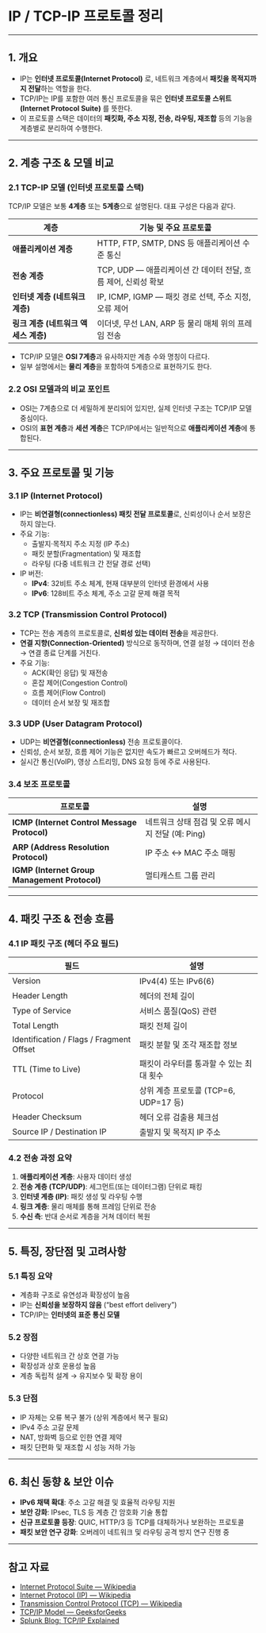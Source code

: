 # IP / TCP-IP 프로토콜 정리

---

## 1. 개요

- IP는 **인터넷 프로토콜(Internet Protocol)** 로, 네트워크 계층에서 **패킷을 목적지까지 전달**하는 역할을 한다.  
- TCP/IP는 IP를 포함한 여러 통신 프로토콜을 묶은 **인터넷 프로토콜 스위트(Internet Protocol Suite)** 를 뜻한다.  
- 이 프로토콜 스택은 데이터의 **패킷화, 주소 지정, 전송, 라우팅, 재조합** 등의 기능을 계층별로 분리하여 수행한다.

---

## 2. 계층 구조 & 모델 비교

### 2.1 TCP-IP 모델 (인터넷 프로토콜 스택)

TCP/IP 모델은 보통 **4계층** 또는 **5계층**으로 설명된다. 대표 구성은 다음과 같다.

| 계층 | 기능 및 주요 프로토콜 |
|------|------------------------|
| **애플리케이션 계층** | HTTP, FTP, SMTP, DNS 등 애플리케이션 수준 통신 |
| **전송 계층** | TCP, UDP — 애플리케이션 간 데이터 전달, 흐름 제어, 신뢰성 확보 |
| **인터넷 계층 (네트워크 계층)** | IP, ICMP, IGMP — 패킷 경로 선택, 주소 지정, 오류 제어 |
| **링크 계층 (네트워크 액세스 계층)** | 이더넷, 무선 LAN, ARP 등 물리 매체 위의 프레임 전송 |

- TCP/IP 모델은 **OSI 7계층**과 유사하지만 계층 수와 명칭이 다르다.  
- 일부 설명에서는 **물리 계층**을 포함하여 5계층으로 표현하기도 한다.

### 2.2 OSI 모델과의 비교 포인트

- OSI는 7계층으로 더 세밀하게 분리되어 있지만, 실제 인터넷 구조는 TCP/IP 모델 중심이다.  
- OSI의 **표현 계층**과 **세션 계층**은 TCP/IP에서는 일반적으로 **애플리케이션 계층**에 통합된다.

---

## 3. 주요 프로토콜 및 기능

### 3.1 IP (Internet Protocol)

- IP는 **비연결형(connectionless) 패킷 전달 프로토콜**로, 신뢰성이나 순서 보장은 하지 않는다.  
- 주요 기능:
  - 출발지·목적지 주소 지정 (IP 주소)
  - 패킷 분할(Fragmentation) 및 재조합
  - 라우팅 (다중 네트워크 간 전달 경로 선택)
- IP 버전:
  - **IPv4**: 32비트 주소 체계, 현재 대부분의 인터넷 환경에서 사용  
  - **IPv6**: 128비트 주소 체계, 주소 고갈 문제 해결 목적

### 3.2 TCP (Transmission Control Protocol)

- TCP는 전송 계층의 프로토콜로, **신뢰성 있는 데이터 전송**을 제공한다.  
- **연결 지향(Connection-Oriented)** 방식으로 동작하며, 연결 설정 → 데이터 전송 → 연결 종료 단계를 거친다.  
- 주요 기능:
  - ACK(확인 응답) 및 재전송
  - 혼잡 제어(Congestion Control)
  - 흐름 제어(Flow Control)
  - 데이터 순서 보장 및 재조합

### 3.3 UDP (User Datagram Protocol)

- UDP는 **비연결형(connectionless)** 전송 프로토콜이다.  
- 신뢰성, 순서 보장, 흐름 제어 기능은 없지만 속도가 빠르고 오버헤드가 적다.  
- 실시간 통신(VoIP), 영상 스트리밍, DNS 요청 등에 주로 사용된다.

### 3.4 보조 프로토콜

| 프로토콜 | 설명 |
|-----------|------|
| **ICMP (Internet Control Message Protocol)** | 네트워크 상태 점검 및 오류 메시지 전달 (예: Ping) |
| **ARP (Address Resolution Protocol)** | IP 주소 ↔ MAC 주소 매핑 |
| **IGMP (Internet Group Management Protocol)** | 멀티캐스트 그룹 관리 |

---

## 4. 패킷 구조 & 전송 흐름

### 4.1 IP 패킷 구조 (헤더 주요 필드)

| 필드 | 설명 |
|-------|------|
| Version | IPv4(4) 또는 IPv6(6) |
| Header Length | 헤더의 전체 길이 |
| Type of Service | 서비스 품질(QoS) 관련 |
| Total Length | 패킷 전체 길이 |
| Identification / Flags / Fragment Offset | 패킷 분할 및 조각 재조합 정보 |
| TTL (Time to Live) | 패킷이 라우터를 통과할 수 있는 최대 횟수 |
| Protocol | 상위 계층 프로토콜 (TCP=6, UDP=17 등) |
| Header Checksum | 헤더 오류 검출용 체크섬 |
| Source IP / Destination IP | 출발지 및 목적지 IP 주소 |

### 4.2 전송 과정 요약

1. **애플리케이션 계층**: 사용자 데이터 생성  
2. **전송 계층 (TCP/UDP)**: 세그먼트(또는 데이터그램) 단위로 패킹  
3. **인터넷 계층 (IP)**: 패킷 생성 및 라우팅 수행  
4. **링크 계층**: 물리 매체를 통해 프레임 단위로 전송  
5. **수신 측**: 반대 순서로 계층을 거쳐 데이터 복원  

---

## 5. 특징, 장단점 및 고려사항

### 5.1 특징 요약

- 계층화 구조로 유연성과 확장성이 높음  
- IP는 **신뢰성을 보장하지 않음** (“best effort delivery”)  
- TCP/IP는 **인터넷의 표준 통신 모델**

### 5.2 장점

- 다양한 네트워크 간 상호 연결 가능  
- 확장성과 상호 운용성 높음  
- 계층 독립적 설계 → 유지보수 및 확장 용이

### 5.3 단점

- IP 자체는 오류 복구 불가 (상위 계층에서 복구 필요)  
- IPv4 주소 고갈 문제  
- NAT, 방화벽 등으로 인한 연결 제약  
- 패킷 단편화 및 재조합 시 성능 저하 가능

---

## 6. 최신 동향 & 보안 이슈

- **IPv6 채택 확대**: 주소 고갈 해결 및 효율적 라우팅 지원  
- **보안 강화**: IPsec, TLS 등 계층 간 암호화 기술 통합  
- **신규 프로토콜 등장**: QUIC, HTTP/3 등 TCP를 대체하거나 보완하는 프로토콜  
- **패킷 보안 연구 강화**: 오버레이 네트워크 및 라우팅 공격 방지 연구 진행 중

---

## 참고 자료

- [Internet Protocol Suite — Wikipedia](https://en.wikipedia.org/wiki/Internet_protocol_suite)  
- [Internet Protocol (IP) — Wikipedia](https://en.wikipedia.org/wiki/Internet_Protocol)  
- [Transmission Control Protocol (TCP) — Wikipedia](https://en.wikipedia.org/wiki/Transmission_Control_Protocol)  
- [TCP/IP Model — GeeksforGeeks](https://www.geeksforgeeks.org/computer-networks/tcp-ip-model/)  
- [Splunk Blog: TCP/IP Explained](https://www.splunk.com/en_us/blog/learn/tcp-ip.html)

